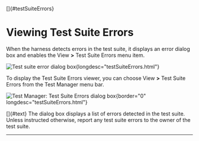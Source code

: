 <!---
  $Id$

  Copyright (c) 2001, 2024, Oracle and/or its affiliates. All rights reserved.
  DO NOT ALTER OR REMOVE COPYRIGHT NOTICES OR THIS FILE HEADER.

  This code is free software; you can redistribute it and/or modify it
  under the terms of the GNU General Public License version 2 only, as
  published by the Free Software Foundation.  Oracle designates this
  particular file as subject to the "Classpath" exception as provided
  by Oracle in the LICENSE file that accompanied this code.

  This code is distributed in the hope that it will be useful, but WITHOUT
  ANY WARRANTY; without even the implied warranty of MERCHANTABILITY or
  FITNESS FOR A PARTICULAR PURPOSE.  See the GNU General Public License
  version 2 for more details (a copy is included in the LICENSE file that
  accompanied this code).

  You should have received a copy of the GNU General Public License version
  2 along with this work; if not, write to the Free Software Foundation,
  Inc., 51 Franklin St, Fifth Floor, Boston, MA 02110-1301 USA.

  Please contact Oracle, 500 Oracle Parkway, Redwood Shores, CA 94065 USA
  or visit www.oracle.com if you need additional information or have any
  questions.
-->

[]{#testSuiteErrors}

# Viewing Test Suite Errors

When the harness detects errors in the test suite, it displays an error dialog box and enables the
View **\>** Test Suite Errors menu item.

![Test suite error dialog box](../../images/testsuiteError.gif){longdesc="testSuiteErrors.html"}

To display the Test Suite Errors viewer, you can choose View **\>** Test Suite Errors from the Test
Manager menu bar.

![Test Manager: Test Suite Errors dialog box](../../images/tsErrors.gif){border="0"
longdesc="testSuiteErrors.html"}

[]{#text} The dialog box displays a list of errors detected in the test suite. Unless instructed
otherwise, report any test suite errors to the owner of the test suite.

----------------------------------------------------------------------------------------------------


